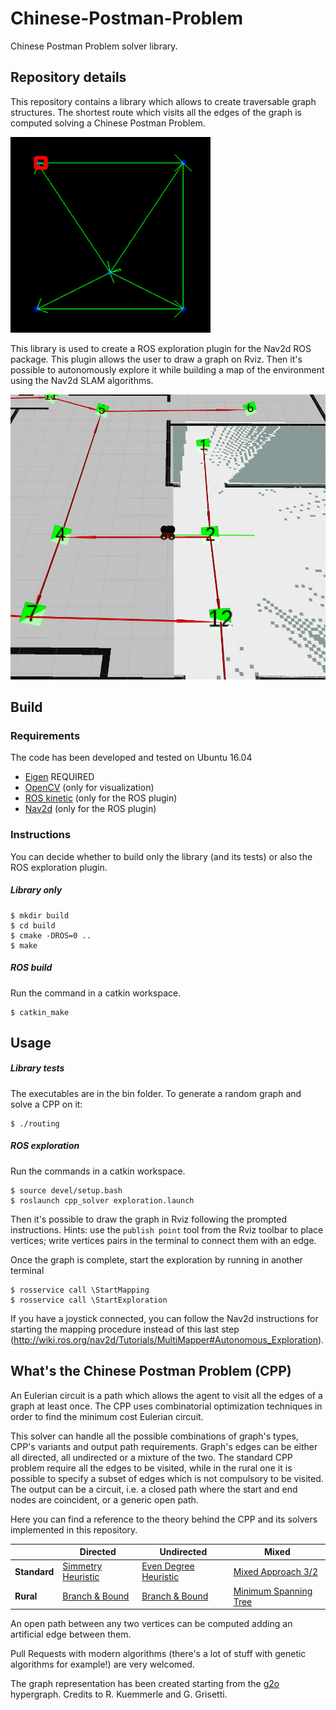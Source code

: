 # Chinese-Postman-Problem
Chinese Postman Problem solver library.

## Repository details

This repository contains a library which allows to create traversable graph structures.
The shortest route which visits all the edges of the graph is computed solving a Chinese Postman Problem.

![eulerian circuit animation](https://github.com/alsora/chinese-postman-problem/blob/master/routing.gif)

This library is used to create a ROS exploration plugin for the Nav2d ROS package.
This plugin allows the user to draw a graph on Rviz.
Then it's possible to autonomously explore it while building a map of the environment using the Nav2d SLAM algorithms.

![graph rviz](https://github.com/alsora/chinese-postman-problem/blob/master/cpp_ros.png)

## Build

### Requirements

The code has been developed and tested on Ubuntu 16.04

 - [Eigen](https://eigen.tuxfamily.org/dox/GettingStarted.html) REQUIRED
 - [OpenCV](https://docs.opencv.org/2.4/doc/tutorials/introduction/linux_install/linux_install.html) (only for visualization)
 - [ROS kinetic](http://wiki.ros.org/kinetic/Installation/Ubuntu) (only for the ROS plugin)
 - [Nav2d](http://wiki.ros.org/nav2d) (only for the ROS plugin)

### Instructions

You can decide whether to build only the library (and its tests) or also the ROS exploration plugin.

##### Library only

    $ mkdir build
    $ cd build
    $ cmake -DROS=0 ..
    $ make 

##### ROS build

Run the command in a catkin workspace.

    $ catkin_make

## Usage

##### Library tests

The executables are in the bin folder.
To generate a random graph and solve a CPP on it:

    $ ./routing

##### ROS exploration

Run the commands in a catkin workspace.

    $ source devel/setup.bash
    $ roslaunch cpp_solver exploration.launch

Then it's possible to draw the graph in Rviz following the prompted instructions.
Hints: use the `publish point` tool from the Rviz toolbar to place vertices; write vertices pairs in the terminal to connect them with an edge. 

Once the graph is complete, start the exploration by running in another terminal

    $ rosservice call \StartMapping
    $ rosservice call \StartExploration

If you have a joystick connected, you can follow the Nav2d instructions for starting the mapping procedure instead of this last step (http://wiki.ros.org/nav2d/Tutorials/MultiMapper#Autonomous_Exploration).


## What's the Chinese Postman Problem (CPP)


An Eulerian circuit is a path which allows the agent to visit all the edges of a graph at least once.
The CPP uses combinatorial optimization techniques in order to find the minimum cost Eulerian circuit.

This solver can handle all the possible combinations of graph's types, CPP's variants and output path requirements. 
Graph's edges can be either all directed, all undirected or a mixture of the two.
The standard CPP problem require all the edges to be visited, while in the rural one it is possible to specify a subset of edges which is not compulsory to be visited.
The output can be a circuit, i.e. a closed path where the start and end nodes are coincident, or a generic open path.

Here you can find a reference to the theory behind the CPP and its solvers implemented in this repository.

|   | Directed | Undirected | Mixed |
| ------------- | ------------- | ------------- |------------- |
| **Standard**  | [Simmetry Heuristic](https://www3.cs.stonybrook.edu/~algorith/implement/cpp/distrib/SPAEcpp.pdf) | [Even Degree Heuristic](http://web.mit.edu/urban_or_book/www/book/chapter6/6.4.2.html) | [Mixed Approach 3/2](https://pdfs.semanticscholar.org/bbbe/3546347a4a15cb6b51a6fbaf6cec4cc1ad17.pdf)|
| **Rural**  | [Branch & Bound](http://www.roboticsproceedings.org/rss06/p21.pdf)  | [Branch & Bound](http://www.roboticsproceedings.org/rss06/p21.pdf) | [Minimum Spanning Tree](https://www.ri.cmu.edu/pub_files/2011/8/thesis_xu.pdf)|

An open path between any two vertices can be computed adding an artificial edge between them.

Pull Requests with modern algorithms (there's a lot of stuff with genetic algorithms for example!) are very welcomed.


The graph representation has been created starting from the [g2o](https://github.com/RainerKuemmerle/g2o) hypergraph. Credits to R. Kuemmerle and G. Grisetti.

